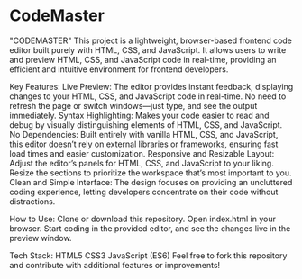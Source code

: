 # CodeMaster
"CODEMASTER" This project is a lightweight, browser-based frontend code editor built purely with HTML, CSS, and JavaScript. It allows users to write and preview HTML, CSS, and JavaScript code in real-time, providing an efficient and intuitive environment for frontend developers.


Key Features:
Live Preview: The editor provides instant feedback, displaying changes to your HTML, CSS, and JavaScript code in real-time. No need to refresh the page or switch windows—just type, and see the output immediately.
Syntax Highlighting: Makes your code easier to read and debug by visually distinguishing elements of HTML, CSS, and JavaScript.
No Dependencies: Built entirely with vanilla HTML, CSS, and JavaScript, this editor doesn’t rely on external libraries or frameworks, ensuring fast load times and easier customization.
Responsive and Resizable Layout: Adjust the editor’s panels for HTML, CSS, and JavaScript to your liking. Resize the sections to prioritize the workspace that’s most important to you.
Clean and Simple Interface: The design focuses on providing an uncluttered coding experience, letting developers concentrate on their code without distractions.

How to Use:
Clone or download this repository.
Open index.html in your browser.
Start coding in the provided editor, and see the changes live in the preview window.


Tech Stack:
HTML5
CSS3
JavaScript (ES6)
Feel free to fork this repository and contribute with additional features or improvements!

